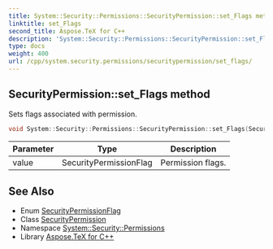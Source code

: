 ```yaml
---
title: System::Security::Permissions::SecurityPermission::set_Flags method
linktitle: set_Flags
second_title: Aspose.TeX for C++
description: 'System::Security::Permissions::SecurityPermission::set_Flags method. Sets flags associated with permission in C++.'
type: docs
weight: 400
url: /cpp/system.security.permissions/securitypermission/set_flags/
---
```

## SecurityPermission::set_Flags method


Sets flags associated with permission.

```cpp
void System::Security::Permissions::SecurityPermission::set_Flags(SecurityPermissionFlag value)
```


| Parameter | Type | Description |
| --- | --- | --- |
| value | SecurityPermissionFlag | Permission flags. |

## See Also

* Enum [SecurityPermissionFlag](../../securitypermissionflag/)
* Class [SecurityPermission](../)
* Namespace [System::Security::Permissions](../../)
* Library [Aspose.TeX for C++](../../../)
